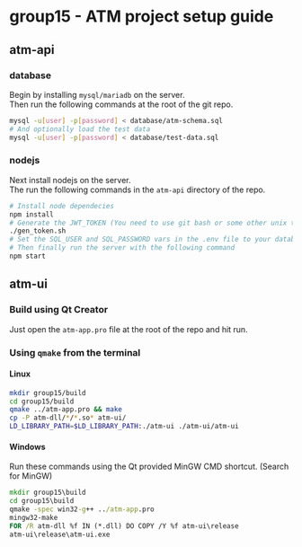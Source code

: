 # group15 - ATM project setup guide

## atm-api

### database
Begin by installing `mysql/mariadb` on the server.  
Then run the following commands at the root of the git repo.

```sh
mysql -u[user] -p[password] < database/atm-schema.sql
# And optionally load the test data
mysql -u[user] -p[password] < database/test-data.sql
```

### nodejs
Next install nodejs on the server.  
The run the following commands in the `atm-api` directory of the repo.

```sh
# Install node dependecies
npm install
# Generate the JWT_TOKEN (You need to use git bash or some other unix terminal emulator on windows for this)
./gen_token.sh
# Set the SQL_USER and SQL_PASSWORD vars in the .env file to your databases user and password
# Then finally run the server with the following command
npm start
```

## atm-ui

### Build using Qt Creator

Just open the `atm-app.pro` file at the root of the repo and hit run.

### Using `qmake` from the terminal

#### Linux

```sh
mkdir group15/build
cd group15/build
qmake ../atm-app.pro && make
cp -P atm-dll/*/*.so* atm-ui/
LD_LIBRARY_PATH=$LD_LIBRARY_PATH:./atm-ui ./atm-ui/atm-ui
```

#### Windows

Run these commands using the Qt provided MinGW CMD shortcut. (Search for MinGW)

```cmd
mkdir group15\build
cd group15\build
qmake -spec win32-g++ ../atm-app.pro
mingw32-make
FOR /R atm-dll %f IN (*.dll) DO COPY /Y %f atm-ui\release
atm-ui\release\atm-ui.exe
```
